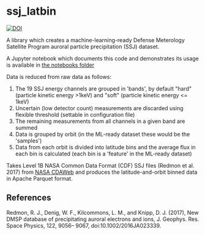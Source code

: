 # ssj_latbin

[![DOI](https://zenodo.org/badge/DOI/10.5281/zenodo.5768488.svg)](https://doi.org/10.5281/zenodo.5768488)

A library which creates a machine-learning-ready Defense Meterology Satellite Program auroral particle precipitation (SSJ) dataset.

A Jupyter notebook which documents this code and demonstrates its usage is available in [the notebooks folder](notebooks/Demo.ipynb)

Data is reduced from raw data as follows:

1. The 19 SSJ energy channels are grouped in 'bands', by default "hard" (particle kinetic energy >1keV) and "soft" (particle kinetic energy <= 1keV) 
2. Uncertain (low detector count) measurements are discarded using flexible threshold (settable in configuration file)
3. The remaining measurements from all channels in a given band are summed 
4. Data is grouped by orbit (in the ML-ready dataset these would be the 'samples')
5. Data from each orbit is divided into latitude bins and the average flux in each bin is calculated (each bin is a 'feature' in the ML-ready dataset)
 
Takes Level 1B NASA Common Data Format (CDF) SSJ files (Redmon et al. 2017) from [NASA CDAWeb](https://cdaweb.gsfc.nasa.gov/pub/data/dmsp/dmspf13/ssj/precipitating-electrons-ions/) and produces the latitude-and-orbit binned data in Apache Parquet format.

## References

Redmon, R. J., Denig, W. F., Kilcommons, L. M., and Knipp, D. J. (2017), New DMSP database of precipitating auroral electrons and ions, J. Geophys. Res. Space Physics, 122, 9056– 9067, doi:10.1002/2016JA023339. 

